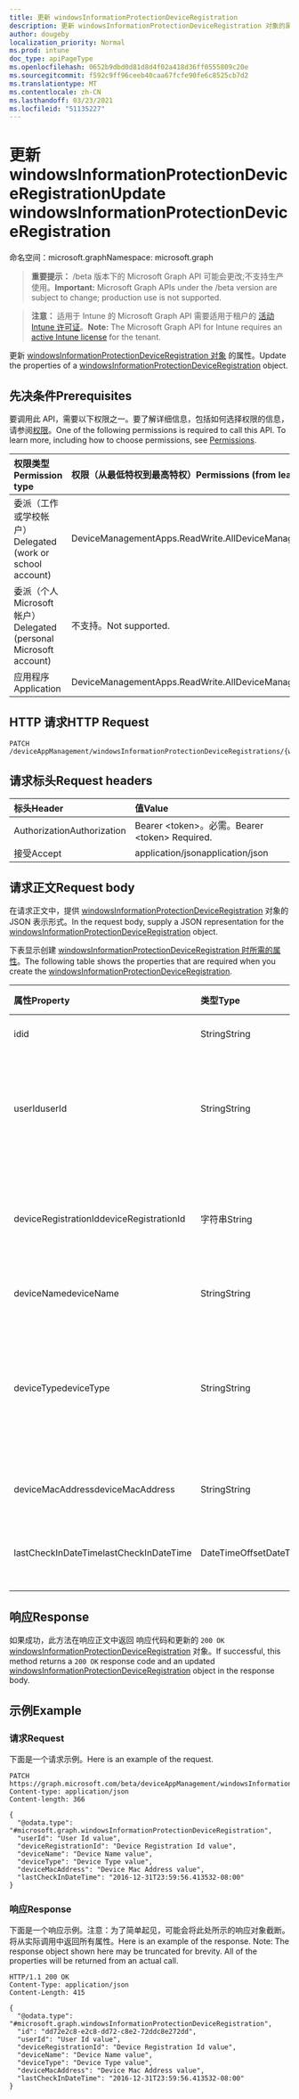 ```yaml
---
title: 更新 windowsInformationProtectionDeviceRegistration
description: 更新 windowsInformationProtectionDeviceRegistration 对象的属性。
author: dougeby
localization_priority: Normal
ms.prod: intune
doc_type: apiPageType
ms.openlocfilehash: 0652b9dbd0d81d8d4f02a418d36ff0555809c20e
ms.sourcegitcommit: f592c9ff96ceeb40caa67fcfe90fe6c8525cb7d2
ms.translationtype: MT
ms.contentlocale: zh-CN
ms.lasthandoff: 03/23/2021
ms.locfileid: "51135227"
---
```

# <a name="update-windowsinformationprotectiondeviceregistration"></a><span data-ttu-id="975f8-103">更新 windowsInformationProtectionDeviceRegistration</span><span class="sxs-lookup"><span data-stu-id="975f8-103">Update windowsInformationProtectionDeviceRegistration</span></span>

<span data-ttu-id="975f8-104">命名空间：microsoft.graph</span><span class="sxs-lookup"><span data-stu-id="975f8-104">Namespace: microsoft.graph</span></span>

> <span data-ttu-id="975f8-105">**重要提示：** /beta 版本下的 Microsoft Graph API 可能会更改;不支持生产使用。</span><span class="sxs-lookup"><span data-stu-id="975f8-105">**Important:** Microsoft Graph APIs under the /beta version are subject to change; production use is not supported.</span></span>

> <span data-ttu-id="975f8-106">**注意：** 适用于 Intune 的 Microsoft Graph API 需要适用于租户的 [活动 Intune 许可证](https://go.microsoft.com/fwlink/?linkid=839381)。</span><span class="sxs-lookup"><span data-stu-id="975f8-106">**Note:** The Microsoft Graph API for Intune requires an [active Intune license](https://go.microsoft.com/fwlink/?linkid=839381) for the tenant.</span></span>

<span data-ttu-id="975f8-107">更新 [windowsInformationProtectionDeviceRegistration 对象](../resources/intune-mam-windowsinformationprotectiondeviceregistration.md) 的属性。</span><span class="sxs-lookup"><span data-stu-id="975f8-107">Update the properties of a [windowsInformationProtectionDeviceRegistration](../resources/intune-mam-windowsinformationprotectiondeviceregistration.md) object.</span></span>

## <a name="prerequisites"></a><span data-ttu-id="975f8-108">先决条件</span><span class="sxs-lookup"><span data-stu-id="975f8-108">Prerequisites</span></span>
<span data-ttu-id="975f8-p101">要调用此 API，需要以下权限之一。要了解详细信息，包括如何选择权限的信息，请参阅[权限](/graph/permissions-reference)。</span><span class="sxs-lookup"><span data-stu-id="975f8-p101">One of the following permissions is required to call this API. To learn more, including how to choose permissions, see [Permissions](/graph/permissions-reference).</span></span>

|<span data-ttu-id="975f8-111">权限类型</span><span class="sxs-lookup"><span data-stu-id="975f8-111">Permission type</span></span>|<span data-ttu-id="975f8-112">权限（从最低特权到最高特权）</span><span class="sxs-lookup"><span data-stu-id="975f8-112">Permissions (from least to most privileged)</span></span>|
|:---|:---|
|<span data-ttu-id="975f8-113">委派（工作或学校帐户）</span><span class="sxs-lookup"><span data-stu-id="975f8-113">Delegated (work or school account)</span></span>|<span data-ttu-id="975f8-114">DeviceManagementApps.ReadWrite.All</span><span class="sxs-lookup"><span data-stu-id="975f8-114">DeviceManagementApps.ReadWrite.All</span></span>|
|<span data-ttu-id="975f8-115">委派（个人 Microsoft 帐户）</span><span class="sxs-lookup"><span data-stu-id="975f8-115">Delegated (personal Microsoft account)</span></span>|<span data-ttu-id="975f8-116">不支持。</span><span class="sxs-lookup"><span data-stu-id="975f8-116">Not supported.</span></span>|
|<span data-ttu-id="975f8-117">应用程序</span><span class="sxs-lookup"><span data-stu-id="975f8-117">Application</span></span>|<span data-ttu-id="975f8-118">DeviceManagementApps.ReadWrite.All</span><span class="sxs-lookup"><span data-stu-id="975f8-118">DeviceManagementApps.ReadWrite.All</span></span>|

## <a name="http-request"></a><span data-ttu-id="975f8-119">HTTP 请求</span><span class="sxs-lookup"><span data-stu-id="975f8-119">HTTP Request</span></span>
<!-- {
  "blockType": "ignored"
}
-->
``` http
PATCH /deviceAppManagement/windowsInformationProtectionDeviceRegistrations/{windowsInformationProtectionDeviceRegistrationId}
```

## <a name="request-headers"></a><span data-ttu-id="975f8-120">请求标头</span><span class="sxs-lookup"><span data-stu-id="975f8-120">Request headers</span></span>
|<span data-ttu-id="975f8-121">标头</span><span class="sxs-lookup"><span data-stu-id="975f8-121">Header</span></span>|<span data-ttu-id="975f8-122">值</span><span class="sxs-lookup"><span data-stu-id="975f8-122">Value</span></span>|
|:---|:---|
|<span data-ttu-id="975f8-123">Authorization</span><span class="sxs-lookup"><span data-stu-id="975f8-123">Authorization</span></span>|<span data-ttu-id="975f8-124">Bearer &lt;token&gt;。必需。</span><span class="sxs-lookup"><span data-stu-id="975f8-124">Bearer &lt;token&gt; Required.</span></span>|
|<span data-ttu-id="975f8-125">接受</span><span class="sxs-lookup"><span data-stu-id="975f8-125">Accept</span></span>|<span data-ttu-id="975f8-126">application/json</span><span class="sxs-lookup"><span data-stu-id="975f8-126">application/json</span></span>|

## <a name="request-body"></a><span data-ttu-id="975f8-127">请求正文</span><span class="sxs-lookup"><span data-stu-id="975f8-127">Request body</span></span>
<span data-ttu-id="975f8-128">在请求正文中，提供 [windowsInformationProtectionDeviceRegistration](../resources/intune-mam-windowsinformationprotectiondeviceregistration.md) 对象的 JSON 表示形式。</span><span class="sxs-lookup"><span data-stu-id="975f8-128">In the request body, supply a JSON representation for the [windowsInformationProtectionDeviceRegistration](../resources/intune-mam-windowsinformationprotectiondeviceregistration.md) object.</span></span>

<span data-ttu-id="975f8-129">下表显示创建 [windowsInformationProtectionDeviceRegistration 时所需的属性](../resources/intune-mam-windowsinformationprotectiondeviceregistration.md)。</span><span class="sxs-lookup"><span data-stu-id="975f8-129">The following table shows the properties that are required when you create the [windowsInformationProtectionDeviceRegistration](../resources/intune-mam-windowsinformationprotectiondeviceregistration.md).</span></span>

|<span data-ttu-id="975f8-130">属性</span><span class="sxs-lookup"><span data-stu-id="975f8-130">Property</span></span>|<span data-ttu-id="975f8-131">类型</span><span class="sxs-lookup"><span data-stu-id="975f8-131">Type</span></span>|<span data-ttu-id="975f8-132">说明</span><span class="sxs-lookup"><span data-stu-id="975f8-132">Description</span></span>|
|:---|:---|:---|
|<span data-ttu-id="975f8-133">id</span><span class="sxs-lookup"><span data-stu-id="975f8-133">id</span></span>|<span data-ttu-id="975f8-134">String</span><span class="sxs-lookup"><span data-stu-id="975f8-134">String</span></span>|<span data-ttu-id="975f8-135">实体的键。</span><span class="sxs-lookup"><span data-stu-id="975f8-135">Key of the entity.</span></span>|
|<span data-ttu-id="975f8-136">userId</span><span class="sxs-lookup"><span data-stu-id="975f8-136">userId</span></span>|<span data-ttu-id="975f8-137">String</span><span class="sxs-lookup"><span data-stu-id="975f8-137">String</span></span>|<span data-ttu-id="975f8-138">与此设备注册记录关联的 UserId。</span><span class="sxs-lookup"><span data-stu-id="975f8-138">UserId associated with this device registration record.</span></span>|
|<span data-ttu-id="975f8-139">deviceRegistrationId</span><span class="sxs-lookup"><span data-stu-id="975f8-139">deviceRegistrationId</span></span>|<span data-ttu-id="975f8-140">字符串</span><span class="sxs-lookup"><span data-stu-id="975f8-140">String</span></span>|<span data-ttu-id="975f8-141">此设备注册记录的设备标识符。</span><span class="sxs-lookup"><span data-stu-id="975f8-141">Device identifier for this device registration record.</span></span>|
|<span data-ttu-id="975f8-142">deviceName</span><span class="sxs-lookup"><span data-stu-id="975f8-142">deviceName</span></span>|<span data-ttu-id="975f8-143">String</span><span class="sxs-lookup"><span data-stu-id="975f8-143">String</span></span>|<span data-ttu-id="975f8-144">设备名称。</span><span class="sxs-lookup"><span data-stu-id="975f8-144">Device name.</span></span>|
|<span data-ttu-id="975f8-145">deviceType</span><span class="sxs-lookup"><span data-stu-id="975f8-145">deviceType</span></span>|<span data-ttu-id="975f8-146">String</span><span class="sxs-lookup"><span data-stu-id="975f8-146">String</span></span>|<span data-ttu-id="975f8-147">设备类型，例如，Windows 笔记本电脑 VS Windows 手机。</span><span class="sxs-lookup"><span data-stu-id="975f8-147">Device type, for example, Windows laptop VS Windows phone.</span></span>|
|<span data-ttu-id="975f8-148">deviceMacAddress</span><span class="sxs-lookup"><span data-stu-id="975f8-148">deviceMacAddress</span></span>|<span data-ttu-id="975f8-149">String</span><span class="sxs-lookup"><span data-stu-id="975f8-149">String</span></span>|<span data-ttu-id="975f8-150">设备 Mac 地址。</span><span class="sxs-lookup"><span data-stu-id="975f8-150">Device Mac address.</span></span>|
|<span data-ttu-id="975f8-151">lastCheckInDateTime</span><span class="sxs-lookup"><span data-stu-id="975f8-151">lastCheckInDateTime</span></span>|<span data-ttu-id="975f8-152">DateTimeOffset</span><span class="sxs-lookup"><span data-stu-id="975f8-152">DateTimeOffset</span></span>|<span data-ttu-id="975f8-153">设备的上次签入时间。</span><span class="sxs-lookup"><span data-stu-id="975f8-153">Last checkin time of the device.</span></span>|



## <a name="response"></a><span data-ttu-id="975f8-154">响应</span><span class="sxs-lookup"><span data-stu-id="975f8-154">Response</span></span>
<span data-ttu-id="975f8-155">如果成功，此方法在响应正文中返回 响应代码和更新的 `200 OK` [windowsInformationProtectionDeviceRegistration](../resources/intune-mam-windowsinformationprotectiondeviceregistration.md) 对象。</span><span class="sxs-lookup"><span data-stu-id="975f8-155">If successful, this method returns a `200 OK` response code and an updated [windowsInformationProtectionDeviceRegistration](../resources/intune-mam-windowsinformationprotectiondeviceregistration.md) object in the response body.</span></span>

## <a name="example"></a><span data-ttu-id="975f8-156">示例</span><span class="sxs-lookup"><span data-stu-id="975f8-156">Example</span></span>

### <a name="request"></a><span data-ttu-id="975f8-157">请求</span><span class="sxs-lookup"><span data-stu-id="975f8-157">Request</span></span>
<span data-ttu-id="975f8-158">下面是一个请求示例。</span><span class="sxs-lookup"><span data-stu-id="975f8-158">Here is an example of the request.</span></span>
``` http
PATCH https://graph.microsoft.com/beta/deviceAppManagement/windowsInformationProtectionDeviceRegistrations/{windowsInformationProtectionDeviceRegistrationId}
Content-type: application/json
Content-length: 366

{
  "@odata.type": "#microsoft.graph.windowsInformationProtectionDeviceRegistration",
  "userId": "User Id value",
  "deviceRegistrationId": "Device Registration Id value",
  "deviceName": "Device Name value",
  "deviceType": "Device Type value",
  "deviceMacAddress": "Device Mac Address value",
  "lastCheckInDateTime": "2016-12-31T23:59:56.413532-08:00"
}
```

### <a name="response"></a><span data-ttu-id="975f8-159">响应</span><span class="sxs-lookup"><span data-stu-id="975f8-159">Response</span></span>
<span data-ttu-id="975f8-p102">下面是一个响应示例。注意：为了简单起见，可能会将此处所示的响应对象截断。将从实际调用中返回所有属性。</span><span class="sxs-lookup"><span data-stu-id="975f8-p102">Here is an example of the response. Note: The response object shown here may be truncated for brevity. All of the properties will be returned from an actual call.</span></span>
``` http
HTTP/1.1 200 OK
Content-Type: application/json
Content-Length: 415

{
  "@odata.type": "#microsoft.graph.windowsInformationProtectionDeviceRegistration",
  "id": "dd72e2c8-e2c8-dd72-c8e2-72ddc8e272dd",
  "userId": "User Id value",
  "deviceRegistrationId": "Device Registration Id value",
  "deviceName": "Device Name value",
  "deviceType": "Device Type value",
  "deviceMacAddress": "Device Mac Address value",
  "lastCheckInDateTime": "2016-12-31T23:59:56.413532-08:00"
}
```




